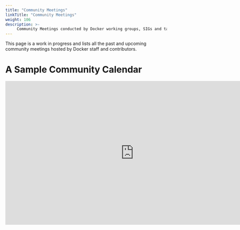 ```yaml
---
title: "Community Meetings"
linkTitle: "Community Meetings"
weight: 106
description: >-
     Community Meetings conducted by Docker working groups, SIGs and task forces 
---
```


This page is a work in progress and lists all the past and upcoming community meetings hosted by Docker staff and contributors.  


# A Sample Community Calendar

<iframe src="https://calendar.google.com/calendar/embed?src=calendar%40islandviewpta.org&ctz=America%2FLos_Angeles" width="800" height="450" frameborder="0" style="border:0" allowfullscreen></iframe>



